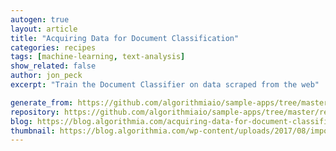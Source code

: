 ```yaml
---
autogen: true
layout: article
title: "Acquiring Data for Document Classification"
categories: recipes
tags: [machine-learning, text-analysis]
show_related: false
author: jon_peck
excerpt: "Train the Document Classifier on data scraped from the web"

generate_from: https://github.com/algorithmiaio/sample-apps/tree/master/recipes/document-classification/readme.md
repository: https://github.com/algorithmiaio/sample-apps/tree/master/recipes/document-classification
blog: https://blog.algorithmia.com/acquiring-data-for-document-classification/
thumbnail: https://blog.algorithmia.com/wp-content/uploads/2017/08/import-data.jpg
---
```

